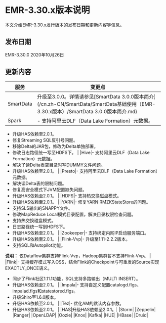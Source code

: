 # EMR-3.30.x版本说明

本文介绍EMR-3.30.x发行版本的发布日期和更新内容等信息。

## 发布日期

EMR-3.30.0 2020年10月26日

## 更新内容

|服务|变更点|
|--|---|
|SmartData|升级至3.0.0。详情请参见[SmartData 3.0.0版本简介](/cn.zh-CN/SmartData/SmartData基础使用（EMR-3.30.x版本）/SmartData 3.0.0版本简介.md) |
|Spark|-   支持阿里云DLF（Data Lake Formation）元数据。
-   升级HAS依赖至2.0.1。
-   修复Streaming SQL反引号问题。
-   移除Delta的JAR包，修改为Delta单独部署。
-   修改日志路径统一写至HDFS下。 |
|Hive|-   支持阿里云DLF（Data Lake Formation）元数据。
-   解决了读Delta表空目录时写DUMMY文件问题。
-   升级HAS依赖至2.0.1。 |
|Presto|-   支持阿里云DLF（Data Lake Formation）元数据。
-   解决读Delta表的限制问题。
-   修复高安全模式下JVM配置缺失问题。
-   升级HAS依赖至2.0.1。 |
|HDFS|-   支持热交换磁盘模式。
-   升级HAS依赖至2.0.1。 |
|YARN|-   修复YARN RMZKStateStore的问题。
-   支持SLS输出的SNAPPY文件。
-   修改MapReduce Local模式目录配置，解决目录权限检查问题。
-   支持热交换磁盘模式。
-   日志路径统一写到HDFS下。
-   升级HAS依赖至2.0.1。 |
|Zookeeper|-   支持绑定内网IP启动服务端口。
-   升级HAS依赖至2.0.1。 |
|Flink-Vvp|-   升级至1.11-2.2.2版本。
-   支持SQL和Autopilot功能。

**说明：** 仅Dataflow集群支持Flink-Vvp，Hadoop集群暂不支持Flink-Vvp。 |
|Flink|-   支持缓存模式写入OSS，结合Flink的Checkpoint与可重发的Source实现EXACTLY\_ONCE语义。
-   同步了Flink社区1.11.1功能，SQL支持多路输出（MULTI INSERT）。
-   升级HAS依赖至2.0.1。 |
|Impala|-   支持自定义配置catalogd.flgs、impalad.flgs和statestored.flgs。
-   升级Shiro至1.6.0版本。
-   升级HAS依赖至2.0.1。 |
|Tez|-   优化AM的默认内存参数。
-   升级HAS依赖至2.0.1。 |
|HAS|升级HAS依赖至2.0.1。|
|Storm|
|Zeppelin|
|Ranger|
|OpenLDAP|
|Oozie|
|Knox|
|Kafka|
|HUE|
|HBase|
|Druid|

